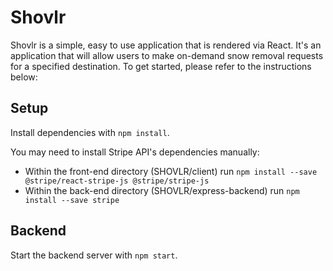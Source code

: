 # Shovlr

Shovlr is a simple, easy to use application that is rendered via React. It's an application that will allow users to make on-demand snow removal requests for a specified destination. To get started, please refer to the instructions below:

## Setup

Install dependencies with `npm install`.

You may need to install Stripe API's dependencies manually: 

- Within the front-end directory (SHOVLR/client) run `npm install --save @stripe/react-stripe-js @stripe/stripe-js` 
- Within the back-end directory (SHOVLR/express-backend) run `npm install --save stripe`

## Backend

Start the backend server with `npm start`.